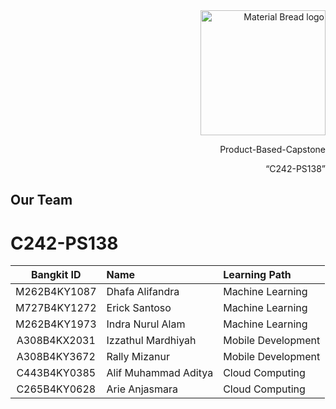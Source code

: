 <!--

**Here are some ideas to get you started:**

🙋‍♀️ A short introduction - what is your organization all about?
🌈 Contribution guidelines - how can the community get involved?
👩‍💻 Useful resources - where can the community find your docs? Is there anything else the community should know?
🍿 Fun facts - what does your team eat for breakfast?
🧙 Remember, you can do mighty things with the power of [Markdown](https://docs.github.com/github/writing-on-github/getting-started-with-writing-and-formatting-on-github/basic-writing-and-formatting-syntax)
-->

<div align="right">
  <img width="200" src="https://lh3.googleusercontent.com/J2QI0L3vJwv63Sm3isI90ctxuxznz67dAtJQN2vu7wnUuwt9Wc-WI7VuIhwvr0yVrDPfc7kBN5usZz75nDW_k96pCfcZBxnfNzvVS0g=w600" alt="Material Bread logo">
  <br>
  <p>Product-Based-Capstone</p>
  <q>C242-PS138</q>
</div>

## Our Team
# C242-PS138

Bangkit ID | Name | Learning Path
:---:|:---|:---
M262B4KY1087 | Dhafa Alifandra | Machine Learning 
M727B4KY1272 | Erick Santoso | Machine Learning
M262B4KY1973 | Indra Nurul Alam	| Machine Learning
A308B4KX2031 | Izzathul Mardhiyah	|  Mobile Development
A308B4KY3672 | Rally Mizanur | Mobile Development
C443B4KY0385 | Alif Muhammad Aditya | Cloud Computing
C265B4KY0628 | Arie Anjasmara | Cloud Computing
